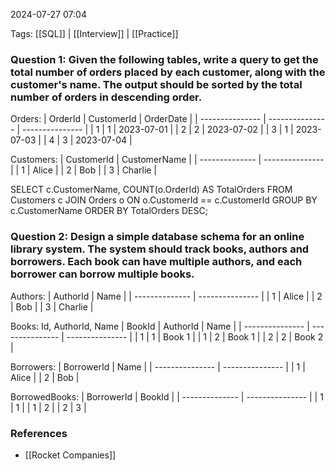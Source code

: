 2024-07-27 07:04

Tags: [[SQL]] | [[Interview]] | [[Practice]]

### Question 1: Given the following tables, write a query to get the total number of orders placed by each customer, along with the customer's name. The output should be sorted by the total number of orders in descending order.

Orders:
| OrderId | CustomerId | OrderDate |
| --------------- | --------------- | --------------- |
| 1 | 1 | 2023-07-01 |
| 2 | 2 | 2023-07-02 |
| 3 | 1 | 2023-07-03 |
| 4 | 3 | 2023-07-04 |

Customers:
| CustomerId | CustomerName |
| -------------- | --------------- |
| 1 | Alice |
| 2 | Bob |
| 3 | Charlie |

SELECT c.CustomerName, COUNT(o.OrderId) AS TotalOrders
FROM Customers c
JOIN Orders o ON o.CustomerId == c.CustomerId
GROUP BY c.CustomerName
ORDER BY TotalOrders DESC;

### Question 2: Design a simple database schema for an online library system. The system should track books, authors and borrowers. Each book can have multiple authors, and each borrower can borrow multiple books.

Authors:
| AuthorId | Name |
| -------------- | --------------- |
| 1 | Alice |
| 2 | Bob |
| 3 | Charlie |

Books:
Id, AuthorId, Name
| BookId | AuthorId | Name |
| --------------- | --------------- | --------------- |
| 1 | 1 | Book 1 |
| 1 | 2 | Book 1 |
| 2 | 2 | Book 2 |

Borrowers:
| BorrowerId | Name |
| --------------- | --------------- |
| 1 | Alice |
| 2 | Bob |

BorrowedBooks:
| BorrowerId | BookId |
| -------------- | --------------- |
| 1 | 1 |
| 1 | 2 |
| 2 | 3 |


### References
- [[Rocket Companies]]

